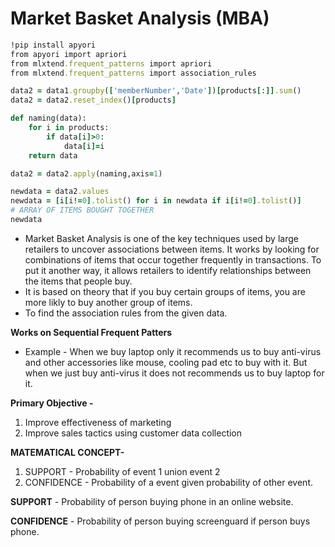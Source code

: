 # Market Basket Analysis (MBA)
```ruby
!pip install apyori
from apyori import apriori
from mlxtend.frequent_patterns import apriori
from mlxtend.frequent_patterns import association_rules
```
```ruby
data2 = data1.groupby(['memberNumber','Date'])[products[:]].sum()
data2 = data2.reset_index()[products]

def naming(data):
    for i in products:
        if data[i]>0:
            data[i]=i
    return data

data2 = data2.apply(naming,axis=1)

newdata = data2.values
newdata = [i[i!=0].tolist() for i in newdata if i[i!=0].tolist()]
# ARRAY OF ITEMS BOUGHT TOGETHER
newdata
```

- Market Basket Analysis is one of the key techniques used by large retailers to uncover associations between items. It works by looking for combinations of items that occur together frequently in transactions. To put it another way, it allows retailers to identify relationships between the items that people buy.
- It is based on theory that if you buy certain groups of items, you are more likly to buy another group of items.
- To find the association rules from the given data. 

**Works on Sequential Frequent Patters**

- Example - When we buy laptop only it recommends us to buy anti-virus and other accessories like mouse, cooling pad etc to buy with it. But when we just buy anti-virus it does not recommends us to buy laptop for it. 

**Primary Objective -**
1) Improve effectiveness of marketing
2) Improve sales tactics using customer data collection

**MATEMATICAL CONCEPT-**
1)  SUPPORT      -    Probability of event 1 union event 2
2)  CONFIDENCE   -    Probability of a event given probability of other event.

**SUPPORT** - Probability of person buying phone in an online website.

**CONFIDENCE** - Probability of person buying screenguard if person buys phone.
